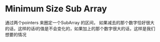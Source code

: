 # Minimum Size Sub Array

通过两个pointers 来圈定一个SubArray 的区间，
如果减去的那个数字恰好很大的话，这样的话i的值是不会变化的，如果加上的那个数字很大的话，这样是我们想要的情况
